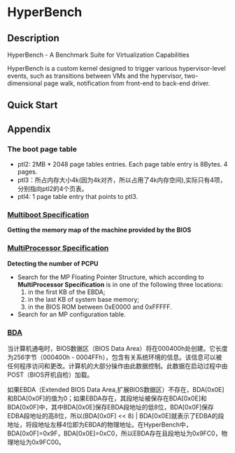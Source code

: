 # HyperBench

## Description
HyperBench - A Benchmark Suite for Virtualization Capabilities

HyperBench is a custom kernel designed to trigger various hypervisor-level events, such as transitions between VMs and the hypervisor, two-dimensional page walk, notification from front-end to back-end driver.

## Quick Start

## Appendix

### The boot page table 
- ptl2: 2MB \* 2048 page tables entries. Each page table entry is 8Bytes. 4 pages.
- ptl3：所占内存大小4k(因为4k对齐，所以占用了4k内存空间),实际只有4项，分别指向ptl2的4个页表。
- ptl4: 1 page table entry that points to ptl3.

### [Multiboot Specification](https://www.gnu.org/software/grub/manual/multiboot/multiboot.html)

**Getting the memory map of the machine provided by the BIOS**



### [MultiProcessor Specification](https://en.wikipedia.org/wiki/MultiProcessor_Specification)

**Detecting the number of PCPU**

- Search for the MP Floating Pointer Structure, which according to **MultiProcessor Specification** is in one of the following three locations:
     1. in the first KB of the EBDA;
     2. in the last KB of system base memory;
     3. in the BIOS ROM between 0xE0000 and 0xFFFFF.
- Search for an MP configuration table.

### [BDA](http://staff.ustc.edu.cn/~xyfeng/research/cos/resources/machine/mem.htm)
当计算机通电时，BIOS数据区（BIOS Data Area）将在000400h处创建。它长度为256字节（000400h - 0004FFh），包含有关系统环境的信息。该信息可以被任何程序访问和更改。计算机的大部分操作由此数据控制。此数据在启动过程中由POST（BIOS开机自检）加载。

如果EBDA（Extended BIOS Data Area,扩展BIOS数据区）不存在，BDA[0x0E]和BDA[0x0F]的值为0；如果EBDA存在，其段地址被保存在BDA[0x0E]和BDA[0x0F]中，其中BDA[0x0E]保存EBDA段地址的低8位，BDA[0x0F]保存EDBA段地址的高8位，所以(BDA[0x0F] << 8) | BDA[0x0E]就表示了EDBA的段地址，将段地址左移4位即为EBDA的物理地址。在HyperBench中，BDA[0x0F]=0x9F，BDA[0x0E]=0xC0，所以EBDA存在且段地址为0x9FC0，物理地址为0x9FC00。


